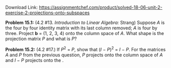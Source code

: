 Download Link: https://assignmentchef.com/product/solved-18-06-unit-2-exercise-2-projections-onto-subspaces
<br>



<strong>Problem</strong> <strong>15.1:</strong> (4.2 #13. <em>Introduction</em> <em>to</em> <em>Linear</em> <em>Algebra:</em> Strang) Suppose <em>A</em> is the four by four identity matrix with its last column removed; <em>A</em> is four by three. Project <strong>b</strong> = (1, 2, 3, 4) onto the column space of <em>A</em>. What shape is the projection matrix <em>P</em> and what is <em>P</em>?

<strong>Problem</strong> <strong>15.2:</strong> (4.2 #17.) If <em>P</em><sup>2</sup> = <em>P</em>, show that (<em>I</em> − <em>P</em>)<sup>2</sup> = <em>I</em> − <em>P</em>. For the matrices <em>A</em> and <em>P</em> from the previous question, <em>P</em> projects onto the column space of <em>A</em> and <em>I</em> − <em>P</em> projects onto the .